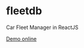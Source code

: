 # fleetdb
Car Fleet Manager in ReactJS


[Demo online](https://marcinostaszewski.github.io/fleetdb/)
